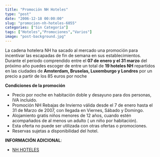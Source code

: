 ```yaml
---
title: "Promoción NH Hoteles"
type: "post"
date: "2006-12-18 00:00:00"
slug: "promocion-nh-hoteles-6055"
categories: ["Sin Categoría"]
tags: ["Hoteles","Promociones","Varios"]
image: "post-background.jpg"
---
```


La cadena hotelera NH ha sacado al mercado una promoción para incentivar las escapadas de fin de semana en sus establecimientos. Durante el periodo comprendido entre el **07 de enero y el 31 marzo** del próximo año puedes escoger de entre un total de **19 hoteles NH** repartidos en las ciudades de **Amsterdam, Bruselas, Luxemburgo y Londres** por un precio a partir de los 85 euros por noche

 **Condiciones de la promoción**

- Precio por noche en habitación doble y desayuno para dos personas, IVA incluido.
- Promoción NH Rebajas de Invierno válida desde el 7 de enero hasta el 31 de Marzo de 2007, con llegada en Viernes, Sábado y Domingo.
- Alojamiento gratis niños menores de 12 años, cuando estén acompañados de al menos un adulto ( un niño por habitación).
- Esta oferta no puede ser utilizada con otras ofertas o promociones.
- Reservas sujetas a disponibilidad del hotel.

**INFORMACIÓN ADICIONAL**:

- [NH HOTELES](http://www.nh-hotels.com/antj/nhpromotions/es/ReservationController.do?event=13&idpromo=100297&nhagentid=10136&nhsubagentid=101360000028)